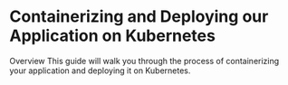 # Containerizing and Deploying our Application on Kubernetes
Overview
This guide will walk you through the process of containerizing your application and deploying it on Kubernetes.
